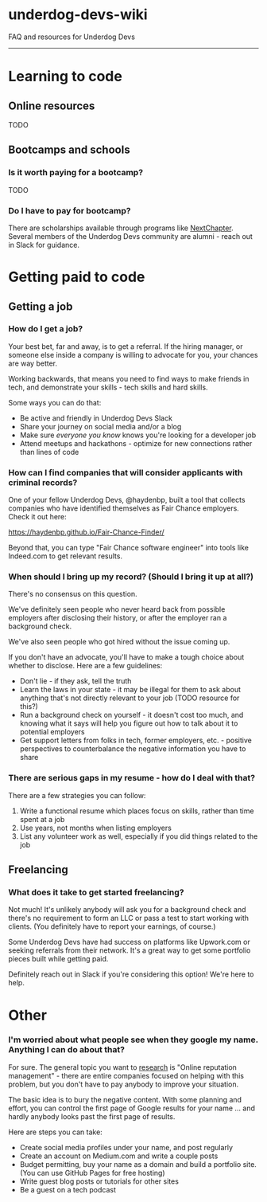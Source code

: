# underdog-devs-wiki

FAQ and resources for Underdog Devs

---

# Learning to code

## Online resources

TODO

## Bootcamps and schools

### Is it worth paying for a bootcamp?

TODO

### Do I have to pay for bootcamp?

There are scholarships available through programs like [NextChapter](https://www.nextchapterproject.org/). Several members of the Underdog Devs community are alumni - reach out in Slack for guidance.

# Getting paid to code

## Getting a job

### How do I get a job?

Your best bet, far and away, is to get a referral. If the hiring manager, or someone else inside a company is willing to advocate for you, your chances are way better.

Working backwards, that means you need to find ways to make friends in tech, and demonstrate your skills - tech skills and hard skills.

Some ways you can do that:

- Be active and friendly in Underdog Devs Slack
- Share your journey on social media and/or a blog
- Make sure _everyone you know_ knows you're looking for a developer job
- Attend meetups and hackathons - optimize for new connections rather than lines of code

### How can I find companies that will consider applicants with criminal records?

One of your fellow Underdog Devs, @haydenbp, built a tool that collects companies who have identified themselves as Fair Chance employers. Check it out here:

https://haydenbp.github.io/Fair-Chance-Finder/

Beyond that, you can type "Fair Chance software engineer" into tools like Indeed.com to get relevant results.

### When should I bring up my record? (Should I bring it up at all?)

There's no consensus on this question. 

We've definitely seen people who never heard back from possible employers after disclosing their history, or after the employer ran a background check.

We've also seen people who got hired without the issue coming up.

If you don't have an advocate, you'll have to make a tough choice about whether to disclose. Here are a few guidelines:

- Don't lie - if they ask, tell the truth
- Learn the laws in your state - it may be illegal for them to ask about anything that's not directly relevant to your job (TODO resource for this?)
- Run a background check on yourself - it doesn't cost too much, and knowing what it says will help you figure out how to talk about it to potential employers
- Get support letters from folks in tech, former employers, etc. - positive perspectives to counterbalance the negative information you have to share

### There are serious gaps in my resume - how do I deal with that?

There are a few strategies you can follow:

1. Write a functional resume which places focus on skills, rather than time spent at a job
2. Use years, not months when listing employers
3. List any volunteer work as well, especially if you did things related to the job

## Freelancing

### What does it take to get started freelancing?

Not much! It's unlikely anybody will ask you for a background check and there's no requirement to form an LLC or pass a test to start working with clients. (You definitely have to report your earnings, of course.)

Some Underdog Devs have had success on platforms like Upwork.com or seeking referrals from their network. It's a great way to get some portfolio pieces built while getting paid.

Definitely reach out in Slack if you're considering this option! We're here to help.

# Other

### I'm worried about what people see when they google my name. Anything I can do about that?

For sure. The general topic you want to [research](https://www.google.com/search?hl=en&q=online%20reputation%20management) is "Online reputation management" - there are entire companies focused on helping with this problem, but you don't have to pay anybody to improve your situation.

The basic idea is to bury the negative content. With some planning and effort, you can control the first page of Google results for your name ... and hardly anybody looks past the first page of results.

Here are steps you can take:

- Create social media profiles under your name, and post regularly
- Create an account on Medium.com and write a couple posts
- Budget permitting, buy your name as a domain and build a portfolio site. (You can use GitHub Pages for free hosting)
- Write guest blog posts or tutorials for other sites
- Be a guest on a tech podcast

